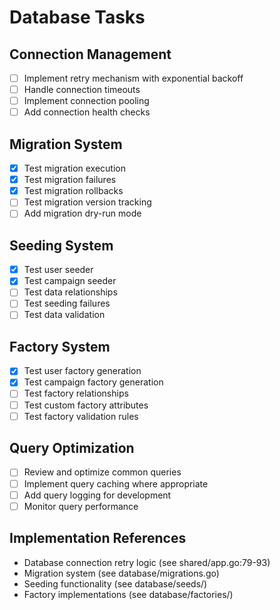 # Database Tasks

## Connection Management
- [ ] Implement retry mechanism with exponential backoff
- [ ] Handle connection timeouts
- [ ] Implement connection pooling
- [ ] Add connection health checks

## Migration System
- [x] Test migration execution
- [x] Test migration failures
- [x] Test migration rollbacks
- [ ] Test migration version tracking
- [ ] Add migration dry-run mode

## Seeding System
- [x] Test user seeder
- [x] Test campaign seeder
- [ ] Test data relationships
- [ ] Test seeding failures
- [ ] Test data validation

## Factory System
- [x] Test user factory generation
- [x] Test campaign factory generation
- [ ] Test factory relationships
- [ ] Test custom factory attributes
- [ ] Test factory validation rules

## Query Optimization
- [ ] Review and optimize common queries
- [ ] Implement query caching where appropriate
- [ ] Add query logging for development
- [ ] Monitor query performance

## Implementation References
- Database connection retry logic (see shared/app.go:79-93)
- Migration system (see database/migrations.go)
- Seeding functionality (see database/seeds/)
- Factory implementations (see database/factories/) 
